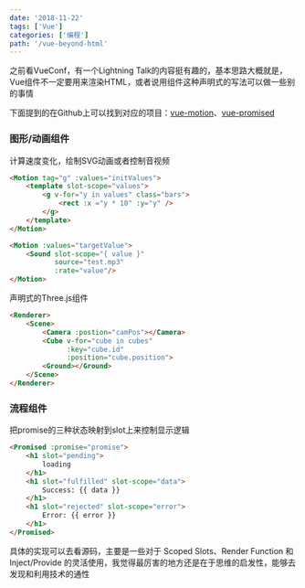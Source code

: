 ```yaml
---
date: '2018-11-22'
tags: ['Vue']
categories: ['编程']
path: '/vue-beyond-html'
---
```


之前看VueConf，有一个Lightning Talk的内容挺有趣的，基本思路大概就是，Vue组件不一定要用来渲染HTML，或者说用组件这种声明式的写法可以做一些别的事情

下面提到的在Github上可以找到对应的项目：[vue-motion](https://github.com/posva/vue-motion/)、[vue-promised](https://github.com/posva/vue-promised/)

### 图形/动画组件 

计算速度变化，绘制SVG动画或者控制音视频

```html
<Motion tag="g" :values="initValues">
    <template slot-scope="values">
        <g v-for="y in values" class="bars">
            <rect :x ="y * 10" :y="y" />
        </g>
    </template>
</Motion>

<Motion :values="targetValue">
	<Sound slot-scope="{ value }"
           source="test.mp3"
           :rate="value"/>
</Motion>
```

声明式的Three.js组件

```html
<Renderer>
    <Scene>
        <Camera :postion="camPos"></Camera>
        <Cube v-for="cube in cubes"
              :key="cube.id"
              :position="cube.position">
        <Ground></Ground>
    </Scene>
</Renderer>
```

### 流程组件

把promise的三种状态映射到slot上来控制显示逻辑

```html
<Promised :promise="promise">
    <h1 slot="pending">
        loading
    </h1>
    <h1 slot="fulfilled" slot-scope="data">
        Success: {{ data }}
    </h1>
    <h1 slot="rejected" slot-scope="error">
        Error: {{ error }}
    </h1>
</Promised>
```

具体的实现可以去看源码，主要是一些对于 Scoped Slots、Render Function 和 Inject/Provide 的灵活使用，我觉得最厉害的地方还是在于思维的启发性，能够去发现和利用技术的通性

